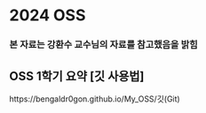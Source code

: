 # 2024 OSS 
<h3>본 자료는 강환수 교수님의 자료를 참고했음을 밝힘</h3>

<h2> OSS 1학기 요약 [깃 사용법] </h2>
https://bengaldr0gon.github.io/My_OSS/깃(Git)<br>
